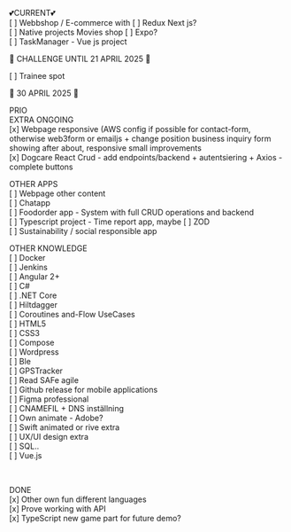 
💕CURRENT💕 <br>
[ ] Webbshop / E-commerce with [ ] Redux Next js?  <br> 
[ ] Native projects Movies shop [ ] Expo? <br>
[ ] TaskManager - Vue js project<br>

🚀 CHALLENGE UNTIL 21 APRIL 2025 🚀   

[ ] Trainee spot

🚀 30 APRIL 2025 🚀 
<br>

PRIO<br>
EXTRA ONGOING<br>
[x] Webpage responsive (AWS config if possible for contact-form, otherwise web3form or emailjs + change position business inquiry form showing after about, responsive small improvements <br>
[x] Dogcare React Crud - add endpoints/backend + autentsiering + Axios - complete buttons <br>

OTHER APPS <br>
[ ] Webpage other content <br>
[ ] Chatapp  <br>
[ ] Foodorder app - System with full CRUD operations and backend <br>
[ ] Typescript project - Time report app, maybe [ ] ZOD <br>
[ ] Sustainability / social responsible app


OTHER KNOWLEDGE <br>
[ ] Docker <br>
[ ] Jenkins <br>
[ ] Angular 2+ <br>
[ ] C# <br>
[ ] .NET Core <br>
[ ] Hiltdagger <br>
[ ] Coroutines and-Flow UseCases <br>
[ ] HTML5 <br>
[ ] CSS3 <br>
[ ] Compose <br>
[ ] Wordpress <br>
[ ] Ble <br>
[ ] GPSTracker <br>
[ ] Read SAFe agile <br>
[ ] Github release for mobile applications <br>
[ ] Figma professional <br>
[ ] CNAMEFIL + DNS inställning<br>
[ ] Own animate - Adobe? <br>
[ ] Swift animated or rive extra <br>
[ ] UX/UI design extra <br>
[ ] SQL..<br>
[ ] Vue.js <br>


<br>


DONE <br>
[x] Other own fun different languages <br>
[x] Prove working with API <br>
[x] TypeScript new game part for future demo? <br>
